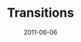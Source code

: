 ---
title: "Transitions"
speaker: "Josh Koh"
date: "2011-06-06"
sermonUrl: "//35.190.93.184/sermons/20110605_sunday_josh_koh_transitions.mp3"
---